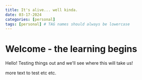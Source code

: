 ```yaml
---
title: It's alive... well kinda. 
date: 03-17-2024    
categories: [personal]
tags: [personal] # TAG names should always be lowercase
---
```


# Welcome - the learning begins

Hello! Testing things out and we'll see where this will take us!

more text to test etc etc.
